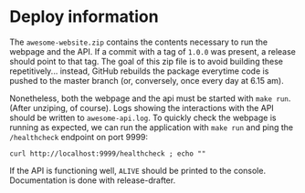 # Deploy information

The `awesome-website.zip` contains the contents necessary to run
the webpage and the API. If a commit with a tag of `1.0.0` was
present, a release should point to that tag. The goal of this zip
file is to avoid building these repetitively...
instead, GitHub rebuilds the package everytime code is pushed to
the master branch (or, conversely, once every day at 6.15 am).

Nonetheless, both the webpage and the api must be started with
`make run`. (After unziping, of course). Logs showing the interactions
with the API should be written to `awesome-api.log`. To quickly check
the webpage is running as expected, we can run the application with
`make run` and ping the `/healthcheck` endpoint on port 9999:

```curl http://localhost:9999/healthcheck ; echo ""```

If the API is functioning well, `ALIVE` should be printed to the console.
Documentation is done with release-drafter.
